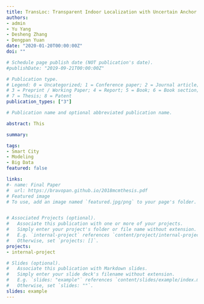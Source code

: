```yaml
---
title: TransLoc: Transparent Indoor Localization with Uncertain Anchor Information for Instant Delivery
authors:
- admin
- Yu Yang
- Desheng Zhang
- Dengpan Yuan
date: "2020-01-20T00:00:00Z"
doi: ""

# Schedule page publish date (NOT publication's date).
#publishDate: "2019-09-21T00:00:00Z"

# Publication type.
# Legend: 0 = Uncategorized; 1 = Conference paper; 2 = Journal article;
# 3 = Preprint / Working Paper; 4 = Report; 5 = Book; 6 = Book section;
# 7 = Thesis; 8 = Patent
publication_types: ["3"]

# Publication name and optional abbreviated publication name.

abstract: This

summary:

tags:
- Smart City
- Modeling
- Big Data
featured: false

links:
#- name: Final Paper
#  url: https://bravopan.github.io/2018mcmthesis.pdf
# Featured image
# To use, add an image named `featured.jpg/png` to your page's folder.


# Associated Projects (optional).
#   Associate this publication with one or more of your projects.
#   Simply enter your project's folder or file name without extension.
#   E.g. `internal-project` references `content/project/internal-project/index.md`.
#   Otherwise, set `projects: []`.
projects:
- internal-project

# Slides (optional).
#   Associate this publication with Markdown slides.
#   Simply enter your slide deck's filename without extension.
#   E.g. `slides: "example"` references `content/slides/example/index.md`.
#   Otherwise, set `slides: ""`.
slides: example
---
```

